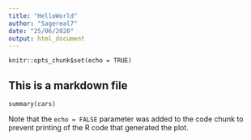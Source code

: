 ```yaml
---
title: "HelloWorld"
author: "Sagereal7"
date: "25/06/2020"
output: html_document
---
```


```{r setup, include=FALSE}
knitr::opts_chunk$set(echo = TRUE)
```

## This is a markdown file

```{r cars}
summary(cars)
```

Note that the `echo = FALSE` parameter was added to the code chunk to prevent printing of the R code that generated the plot.

